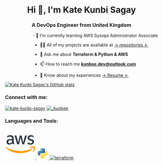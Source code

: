 <h1 align="center">Hi 👋, I'm Kate Kunbi Sagay</h1>
<h3 align="center">A DevOps Engineer from United Kingdom</h3>

  
<div style="float: right;">
 - 🌱 I’m currently learning AWS Sysops Administrator Associate

- 👨‍💻 All of my projects are available at [-> repositories <-](https://github.com/Katesagay?tab=repositories)

- 💬 Ask me about **Terraform & Python & AWS**

- 📫 How to reach me **kunbee.dev@outlook.com**

- 📄 Know about my experiences [-> Resume <-](https://docs.google.com/document/d/100REeujvHM9veAxuiLF1LzaC-wkBUU8k7I1ZeTncUvk/edit?usp=sharing) </div>
                                               
[![Kate Kunbi Sagay's GitHub stats](https://github-readme-stats.vercel.app/api?username=Katesagay&theme=material-palenight&show_icons=true)](https://github.com/anuraghazra/github-readme-stats)



<h3 align="left">Connect with me:</h3>
<p align="left">
<a href="https://linkedin.com/in/kate-kunbi-sagay" target="blank"><img align="center" src="https://raw.githubusercontent.com/rahuldkjain/github-profile-readme-generator/master/src/images/icons/Social/linked-in-alt.svg" alt="kate-kunbi-sagay" height="30" width="40" /></a>
<a href="https://instagram.com/_kunbee" target="blank"><img align="center" src="https://raw.githubusercontent.com/rahuldkjain/github-profile-readme-generator/master/src/images/icons/Social/instagram.svg" alt="_kunbee" height="30" width="40" /></a>
</p>

<h3 align="left">Languages and Tools:</h3>
<p align="left"> <a href="https://aws.amazon.com" target="_blank"> <img src="https://raw.githubusercontent.com/devicons/devicon/master/icons/amazonwebservices/amazonwebservices-original-wordmark.svg" alt="aws" width="100" height="100"/> </a> <a href="https://www.python.org" target="_blank"> <img src="https://raw.githubusercontent.com/devicons/devicon/master/icons/python/python-original.svg" alt="python" width="40" height="40"/> </a>  <a href="https://www.terraform.io/" target="_blank"> <img src="https://www.datocms-assets.com/2885/1629941242-logo-terraform-main.svg" alt="terraform" width="100" height="100"/> </a> </p>

